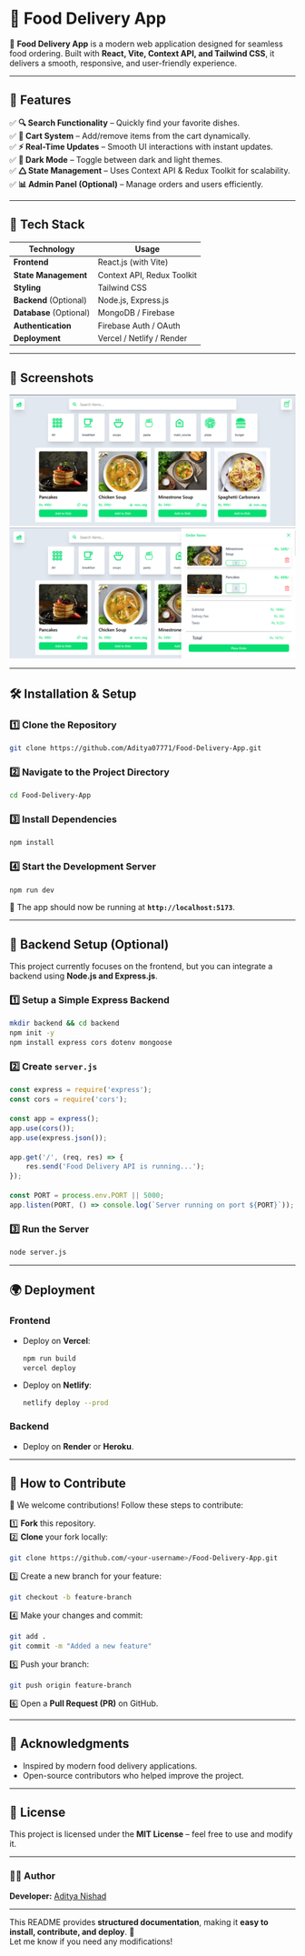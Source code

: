 # 🍔 Food Delivery App

🚀 **Food Delivery App** is a modern web application designed for seamless food ordering. Built with **React, Vite, Context API, and Tailwind CSS**, it delivers a smooth, responsive, and user-friendly experience.

---

## 🌟 Features

✅ **🔍 Search Functionality** – Quickly find your favorite dishes.  
✅ **🛂 Cart System** – Add/remove items from the cart dynamically.  
✅ **⚡ Real-Time Updates** – Smooth UI interactions with instant updates.  
✅ **🌙 Dark Mode** – Toggle between dark and light themes.  
✅ **🛆 State Management** – Uses Context API & Redux Toolkit for scalability.  
✅ **📊 Admin Panel (Optional)** – Manage orders and users efficiently.  

---

## 🚀 Tech Stack

| **Technology**    | **Usage** |
|-------------------|----------|
| **Frontend**      | React.js (with Vite) |
| **State Management** | Context API, Redux Toolkit |
| **Styling**       | Tailwind CSS |
| **Backend** (Optional) | Node.js, Express.js |
| **Database** (Optional) | MongoDB / Firebase |
| **Authentication** | Firebase Auth / OAuth |
| **Deployment**    | Vercel / Netlify / Render |

---

## 📸 Screenshots

![Homepage](./screenshots/food-delivery-app-homepage.png)  
![Analytics Chart](./screenshots/food-delivery-chart.png)  

---

## 🛠️ Installation & Setup

### **1️⃣ Clone the Repository**
```sh
git clone https://github.com/Aditya07771/Food-Delivery-App.git
```

### **2️⃣ Navigate to the Project Directory**
```sh
cd Food-Delivery-App
```

### **3️⃣ Install Dependencies**
```sh
npm install
```

### **4️⃣ Start the Development Server**
```sh
npm run dev
```

🔗 The app should now be running at **`http://localhost:5173`**.

---

## 🚀 Backend Setup (Optional)
This project currently focuses on the frontend, but you can integrate a backend using **Node.js and Express.js**.

### **1️⃣ Setup a Simple Express Backend**
```sh
mkdir backend && cd backend
npm init -y
npm install express cors dotenv mongoose
```

### **2️⃣ Create `server.js`**
```js
const express = require('express');
const cors = require('cors');

const app = express();
app.use(cors());
app.use(express.json());

app.get('/', (req, res) => {
    res.send('Food Delivery API is running...');
});

const PORT = process.env.PORT || 5000;
app.listen(PORT, () => console.log(`Server running on port ${PORT}`));
```

### **3️⃣ Run the Server**
```sh
node server.js
```

---

## 🌍 Deployment

### **Frontend**
- Deploy on **Vercel**:  
  ```sh
  npm run build
  vercel deploy
  ```
- Deploy on **Netlify**:  
  ```sh
  netlify deploy --prod
  ```

### **Backend**
- Deploy on **Render** or **Heroku**.

---

## 🎯 How to Contribute

👥 We welcome contributions! Follow these steps to contribute:

1️⃣ **Fork** this repository.  
2️⃣ **Clone** your fork locally:
   ```sh
   git clone https://github.com/<your-username>/Food-Delivery-App.git
   ```
3️⃣ Create a new branch for your feature:
   ```sh
   git checkout -b feature-branch
   ```
4️⃣ Make your changes and commit:
   ```sh
   git add .
   git commit -m "Added a new feature"
   ```
5️⃣ Push your branch:
   ```sh
   git push origin feature-branch
   ```
6️⃣ Open a **Pull Request (PR)** on GitHub.

---

## 🌟 Acknowledgments
- Inspired by modern food delivery applications.
- Open-source contributors who helped improve the project.

---

## 🌟 License

This project is licensed under the **MIT License** – feel free to use and modify it.

---

### **👨‍💻 Author**
**Developer:** [Aditya Nishad](https://github.com/Aditya07771)  

---

This README provides **structured documentation**, making it **easy to install, contribute, and deploy**. 🚀  
Let me know if you need any modifications!
